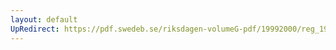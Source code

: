 ```yaml
---
layout: default
UpRedirect: https://pdf.swedeb.se/riksdagen-volumeG-pdf/19992000/reg_19992000/reg_19992000_0019.pdf
---
```


